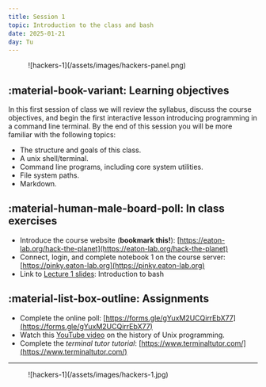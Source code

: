 ```yaml
---
title: Session 1
topic: Introduction to the class and bash
date: 2025-01-21
day: Tu
---
```



<figure markdown="span">
  ![hackers-1](/assets/images/hackers-panel.png)
</figure>

## :material-book-variant: Learning objectives

In this first session of class we will review the syllabus, discuss the course 
objectives, and begin the first interactive lesson introducing programming in 
a command line terminal. 
By the end of this session you will be more familiar with the following topics:

- The structure and goals of this class.
- A unix shell/terminal.
- Command line programs, including core system utilities.
- File system paths.
- Markdown.

## :material-human-male-board-poll: In class exercises
- Introduce the course website (**bookmark this!**): [https://eaton-lab.org/hack-the-planet](https://eaton-lab.org/hack-the-planet)
- Connect, login, and complete notebook 1 on the course server: [https://pinky.eaton-lab.org](https://pinky.eaton-lab.org)
- Link to [Lecture 1 slides](/lectures/1.0/): Introduction to bash


## :material-list-box-outline: Assignments
- Complete the online poll: [https://forms.gle/gYuxM2UCQirrEbX77](https://forms.gle/gYuxM2UCQirrEbX77)
- Watch this [YouTube video](https://www.youtube.com/watch?v=tc4ROCJYbm0&t=1290s) on the history of Unix programming.
- Complete the *terminal tutor tutorial*: [https://www.terminaltutor.com/](https://www.terminaltutor.com/)


-----------------------------------------------------

<figure markdown="span">
  ![hackers-1](/assets/images/hackers-1.jpg)
</figure>

